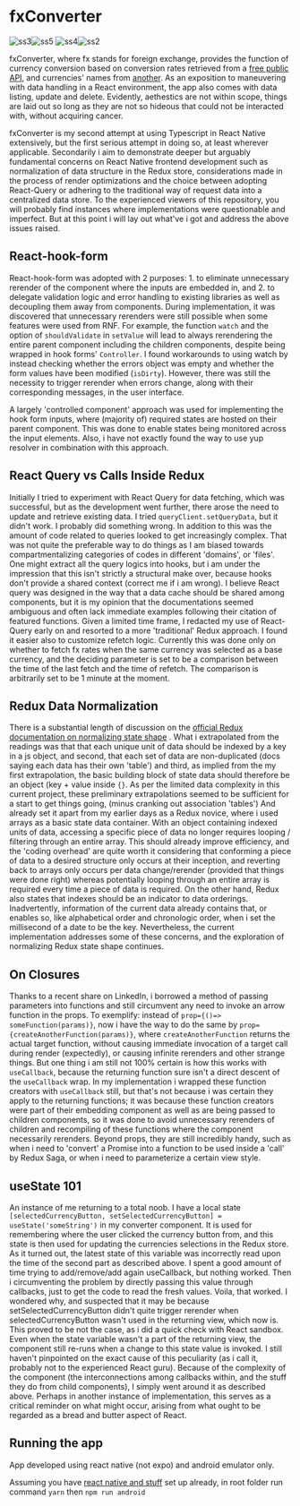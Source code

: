 # fxConverter

![ss3](https://i.postimg.cc/ZRTTbk1f/Screenshot-1641862445.png)![ss5](https://i.postimg.cc/50KvMm6R/Screenshot-1641864855.png)
![ss4](https://i.postimg.cc/g0bz7L4b/Screenshot-1641862375.png)![ss2](https://i.postimg.cc/8CdpgknJ/Screenshot-1641862389.png)


fxConverter, where fx stands for foreign exchange, provides the function of currency conversion based on conversion rates retrieved from a [free public API](https://freecurrencyapi.net/), and currencies' names from [another](https://openexchangerates.org/api/currencies.json). As an exposition to maneuvering with data handling in a React environment, the app also comes with data listing, update and delete. Evidently, aethestics are not within scope, things are laid out so long as they are not so hideous that could not be interacted with, without acquiring cancer.

fxConverter is my second attempt at using Typescript in React Native extensively, but the first serious attempt in doing so, at least wherever applicable. Secondarily i aim to demonstrate deeper but arguably fundamental concerns on React Native frontend development such as normalization of data structure in the Redux store, considerations made in the process of render optimizations and the choice between adopting React-Query or adhering to the traditional way of request data into a centralized data store. To the experienced viewers of this repository, you will probably find instances where implementations were questionable and imperfect. But at this point i will lay out what've i got and address the above issues raised. 

## React-hook-form

React-hook-form was adopted with 2 purposes: 1. to eliminate unnecessary rerender of the component where the inputs are embedded in, and 2. to delegate validation logic and error handling to existing libraries as well as decoupling them away from components. During implementation, it was discovered that unnecessary rerenders were still possible when some features were used from RNF. For example, the function `watch` and the option of `shouldValidate` in `setValue` will lead to always rerendering the entire parent component including the children components, despite being wrapped in hook forms' `Controller`. I found workarounds to using watch by instead checking whether the errors object was empty and whether the form values have been modified (`isDirty`). However, there was still the necessity to trigger rerender when errors change, along with their corresponding messages, in the user interface.

A largely 'controlled component' approach was used for implementing the hook form inputs, where (majority of) required states are hosted on their parent component. This was done to enable states being monitored across the input elements. Also, i have not exactly found the way to use yup resolver in combination with this approach.

## React Query vs Calls Inside Redux

Initially I tried to experiment with React Query for data fetching, which was successful, but as the development went further, there arose the need to update and retrieve existing data. I tried `queryClient.setQueryData`, but it didn't work. I probably did something wrong. In addition to this was the amount of code related to queries looked to get increasingly complex. That was not quite the preferable way to do things as I am biased towards compartmentalizing categories of codes in different 'domains', or 'files'. One might extract all the query logics into hooks, but i am under the impression that this isn't strictly a structural make over, because hooks don't provide a shared context (correct me if i am wrong). I believe React query was designed in the way that a data cache should be shared among components, but it is my opinion that the documentations seemed ambiguous and often lack immediate examples following their citation of featured functions. Given a limited time frame, I redacted my use of React-Query early on and resorted to a more 'traditional' Redux approach. I found it easier also to customize refetch logic. Currently this was done only on whether to fetch fx rates when the same currency was selected as a base currency, and the deciding parameter is set to be a comparison between the time of the last fetch and the time of refetch. The comparison is arbitrarily set to be 1 minute at the moment.

## Redux Data Normalization

There is a substantial length of discussion on the [official Redux documentation on normalizing state shape](https://redux.js.org/usage/structuring-reducers/normalizing-state-shape) . What i extrapolated from the readings was that that each unique unit of data should be indexed by a key in a js object, and second, that each set of data are non-duplicated (docs saying each data has their own 'table') and third, as implied from the my first extrapolation, the basic building block of state data should therefore be an object (key + value inside `{}`. As per the limited data complexity in this current project, these preliminary extrapolations seemed to be sufficient for a start to get things going, (minus cranking out association 'tables') And already set it apart from my earlier days as a Redux novice, where i used arrays as a basic state data container. With an object containing indexed units of data, accessing a specific piece of data no longer requires looping / filtering through an entire array. This should already improve efficiency, and the 'coding overhead' are quite worth it considering that conforming a piece of data to a desired structure only occurs at their inception, and reverting back to arrays only occurs per data change/rerender (provided that things were done right) whereas potentially looping through an entire array is required every time a piece of data is required. On the other hand, Redux also states that indexes should be an indicator to data orderings. Inadvertently, information of the current data already contains that, or enables so, like alphabetical order and chronologic order, when i set the millisecond of a date to be the key. Nevertheless, the current implementation addresses some of these concerns, and the exploration of normalizing Redux state shape continues.

## On Closures

Thanks to a recent share on LinkedIn, i borrowed a method of passing parameters into functions and still circumvent any need to invoke an arrow function in the props. To exemplify: instead of `prop={()=> someFunction(params)}`, now i have the way to do the same by `prop={createAnotherFunction(params)}`, where `createAnotherFunction` returns the actual target function, without causing immediate invocation of a target call during render (expectedly), or causing infinite rerenders and other strange things. But one thing i am still not 100% certain is how this works with `useCallback`, because the returning function sure isn't a direct descent of the `useCallback` wrap. In my implementation i wrapped these function creators with `useCallback` still, but that's not because i was certain they apply to the returning functions; it was because these function creators were part of their embedding component as well as are being passed to children components, so it was done to avoid unnecessary rerenders of children and recompiling of these functions where the component necessarily rerenders. Beyond props, they are still incredibly handy, such as when i need to 'convert' a Promise into a function to be used inside a 'call' by Redux Saga, or when i need to parameterize a certain view style.

## useState 101

An instance of me returning to a total noob. I have a local state `[selectedCurrencyButton, setSelectedCurrencyButton] = useState('someString')` in my converter component. It is used for remembering where the user clicked the currency button from, and this state is then used for updating the currencies selections in the Redux store. As it turned out, the latest state of this variable was incorrectly read upon the time of the second part as described above. I spent a good amount of time trying to add/remove/add again useCallback, but nothing worked. Then i circumventing the problem by directly passing this value through callbacks, just to get the code to read the fresh values. Voila, that worked. I wondered why, and suspected that it may be because setSelectedCurrencyButton didn't quite trigger rerender when selectedCurrencyButton wasn't used in the returning view, which now is. This proved to be not the case, as i did a quick check with React sandbox. Even when the state variable wasn't a part of the returning view, the component still re-runs when a change to this state value is invoked. I still haven't pinpointed on the exact cause of this peculiarity (as i call it, probably not to the experienced React guru). Because of the complexity of the component (the interconnections among callbacks within, and the stuff they do from child components), I simply went around it as described above. Perhaps in another instance of implementation, this serves as a critical reminder on what might occur, arising from what ought to be regarded as a bread and butter aspect of React.

## Running the app

App developed using react native (not expo) and android emulator only.

Assuming you have [react native and stuff](https://reactnative.dev/docs/environment-setup) set up already, in root folder run command `yarn` then `npm run android`
